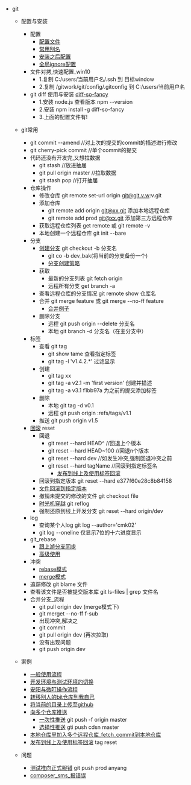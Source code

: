 - git
	- 配置与安装
		- 配置
			- [配置文件](config/.gitconfig)
			- [常用别名](config.md#常用别名)
			- [安装之后配置](config.md#安装之后配置)
			- [全局ignore配置](config.md#全局ignore配置)
		- 文件对拷,快速配置_win10
			- 1.复制 C:/users/当前用户名/.ssh 到 目标window
			- 2.复制 /gitwork/git/config/.gitconfig 到 C:/users/当前用户名
		- git diff 使用与安装    [diff-so-fancy](https://github.com/so-fancy/diff-so-fancy)
			- 1.安装 node.js  查看版本  npm --version
			- 2.安装 npm install -g diff-so-fancy
			- 3.上面的配置文件有!  
	- git常用
		- git commit --amend //对上次的提交的commit的描述进行修改
		- git cherry-pick commit  //单个commit的提交
		- 代码还没有开发完,又想拉数据
			- git stash  //放进抽届
			- git pull origin master  //拉取数据
			- git stash pop //打开抽届
		- 仓库操作
			- 修改仓库 git remote set-url origin git@git.v.w:v.git
			- 添加仓库
				- git remote add origin git@xx.git 添加本地远程仓库
				- git remote add prod git@xx.git  添加第三方远程仓库
			- 获取远程仓库列表 get remote 或 git remote -v
			- 本地创建一个远程仓库 git init --bare
		- 分支
			- [创建分支](use.md#创建分支) git checkout -b 分支名
				- git co -b dev_bak(将当前的分支备份一个)
				-  [分支创建策略](use.md#分支创建策略)
			- 获取
				- 最新的分支列表  git fetch origin
				- 远程所有分支 get branch -a 
			- 查看远程仓库的分支情况 git remote show 仓库名
			- 合并 git merge feature 或 git merge --no-ff feature
				- [合并例子](use.md#合并例子)
			- 删除分支
				- 远程 git push origin --delete 分支名
				- 本地 git branch -d 分支名（在主分支中）
		- 标签
			- 查看 git tag
				- git show tame  查看指定标签 
				- git tag -l 'v1.4.2.*'  过滤显示
			- 创建 
				- git tag xx
				- git tag -a v2.1 -m 'first version'  创建并描述
				- git tag -a v3.1 f1bb97a 为之前的提交添加标签
			- 删除
				- 本地 git tag -d v0.1  
				- 远程 git push origin :refs/tags/v1.1  
			- 推送 git push origin v1.5 
		- [回滚](use.md#回滚) reset
			- 回退
				- git reset --hard HEAD^  //回退上个版本
				- git reset --hard HEAD~100 //回退n个版本
				- git reset --hard dev //如发生冲突,强制回退冲突之前
				- git reset --hard tagName //回滚到指定标签名
					- [发布到线上及使用标签回滚](example.md#发布到线上及使用标签回滚) 
			- 回滚到指定版本	git reset --hard e377f60e28c8b84158
			- [文件回滚到指定版本](use.md#文件回滚到指定版本)
			- 撤销未提交的修改的文件  git checkout file
			- [时光机穿越](use.md#时光机穿越) git reflog
			- 强制还原到线上开发分支 git reset --hard origin/dev
		- log
			- 查询某个人log  git log --author='cmk02'
			- git log --oneline 仅显示7位的十六进度显示
		- git_rebase
			- [跟上游分支同步](use.md#跟上游分支同步) 
			- [高级使用](use.md#高级使用) 
		- 冲突
			- [rebase模式](use.md#rebase模式) 
			- [merge模式](use.md#merge模式) 
	    - 追踪修改 git blame 文件
	    - 查看该文件是否被提交版本库 git ls-files | grep 文件名
	    - 合并分支_流程
		    - git pull origin dev  (merge模式下)
		    - git merget --no-ff f-sub 
		    - 出现冲突,解决之
		    - git commit
		    - git pull origin dev  (再次拉取)
		    - 没有出现问题
		    - git push origin dev 

	- 案例
		- [一般使用流程](use.md#一般使用流程)
		- [开发环境与测试环境的切换](use.md#开发环境与测试环境的切换)
		- [安阳与微叮操作流程](example.md#安阳与微叮操作流程)
		- [转移别人的bit仓库到我自己](example.md#转移别人的bit仓库到我自己)
		- [将当前的目录上传至github](example.md#将当前的目录上传至github)
		- [向多个仓库推送](example.md#向多个仓库推送)
			- [一次性推送](example.md#一次性推送) git push -f origin master
			- [选择性推送](example.md#选择性推送) gti push cdsn master 
		- [本地仓库里加入多个远程仓库_fetch_commit到本地仓库](example.md#本地仓库里加入多个远程仓库_fetch_commit到本地仓库)
		- [发布到线上及使用标签回滚](example.md#发布到线上及使用标签回滚)  tag reset
	- 问题
		- [测试推向正式服错](question.md#测试推向正式服错)  git push prod anyang
		- [composer_sms_报错误](question.md#composer_sms_报错误)
			